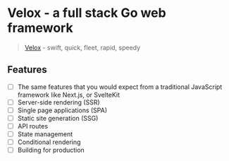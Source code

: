 # Velox - a full stack Go web framework
> [Velox](https://en.wiktionary.org/wiki/velox) - swift, quick, fleet, rapid, speedy 

## Features
- [ ] The same features that you would expect from a traditional JavaScript framework like Next.js, or SvelteKit
- [ ] Server-side rendering (SSR)
- [ ] Single page applications (SPA)
- [ ] Static site generation (SSG)
- [ ] API routes
- [ ] State management 
- [ ] Conditional rendering
- [ ] Building for production
